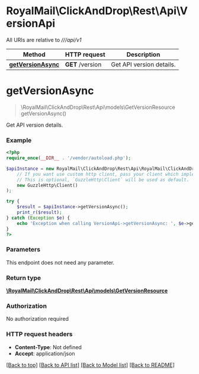 # RoyalMail\ClickAndDrop\Rest\Api\VersionApi

All URIs are relative to *///api/v1*

Method | HTTP request | Description
------------- | ------------- | -------------
[**getVersionAsync**](VersionApi.md#getVersionAsync) | **GET** /version | Get API version details.

# **getVersionAsync**
> \RoyalMail\ClickAndDrop\Rest\Api\models\GetVersionResource getVersionAsync()

Get API version details.

### Example
```php
<?php
require_once(__DIR__ . '/vendor/autoload.php');

$apiInstance = new RoyalMail\ClickAndDrop\Rest\Api\RoyalMail\ClickAndDrop\Rest\Api\VersionApi(
    // If you want use custom http client, pass your client which implements `GuzzleHttp\ClientInterface`.
    // This is optional, `GuzzleHttp\Client` will be used as default.
    new GuzzleHttp\Client()
);

try {
    $result = $apiInstance->getVersionAsync();
    print_r($result);
} catch (Exception $e) {
    echo 'Exception when calling VersionApi->getVersionAsync: ', $e->getMessage(), PHP_EOL;
}
?>
```

### Parameters
This endpoint does not need any parameter.

### Return type

[**\RoyalMail\ClickAndDrop\Rest\Api\models\GetVersionResource**](../Model/GetVersionResource.md)

### Authorization

No authorization required

### HTTP request headers

 - **Content-Type**: Not defined
 - **Accept**: application/json

[[Back to top]](#) [[Back to API list]](../../README.md#documentation-for-api-endpoints) [[Back to Model list]](../../README.md#documentation-for-models) [[Back to README]](../../README.md)

